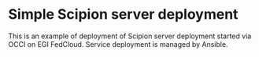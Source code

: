 # Simple Scipion server deployment

This is an example of deployment of Scipion server deployment started via OCCI on EGI FedCloud. Service deployment is managed by Ansible.
